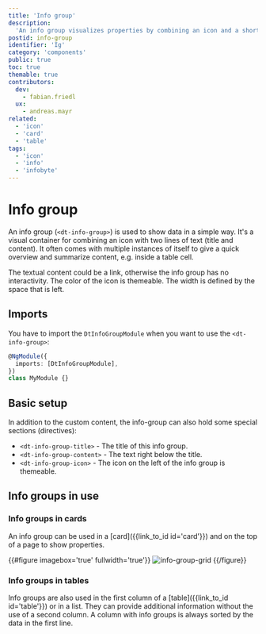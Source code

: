 ```yaml
---
title: 'Info group'
description:
  'An info group visualizes properties by combining an icon and a short text.'
postid: info-group
identifier: 'Ig'
category: 'components'
public: true
toc: true
themable: true
contributors:
  dev:
    - fabian.friedl
  ux:
    - andreas.mayr
related:
  - 'icon'
  - 'card'
  - 'table'
tags:
  - 'icon'
  - 'info'
  - 'infobyte'
---
```


# Info group

An info group (`<dt-info-group>`) is used to show data in a simple way. It's a
visual container for combining an icon with two lines of text (title and
content). It often comes with multiple instances of itself to give a quick
overview and summarize content, e.g. inside a table cell.

<docs-source-example example="InfoGroupDefaultExample"></docs-source-example>

The textual content could be a link, otherwise the info group has no
interactivity. The color of the icon is themeable. The width is defined by the
space that is left.

## Imports

You have to import the `DtInfoGroupModule` when you want to use the
`<dt-info-group>`:

```typescript
@NgModule({
  imports: [DtInfoGroupModule],
})
class MyModule {}
```

## Basic setup

In addition to the custom content, the info-group can also hold some special
sections (directives):

- `<dt-info-group-title>` - The title of this info group.
- `<dt-info-group-content>` - The text right below the title.
- `<dt-info-group-icon>` - The icon on the left of the info group is themeable.

## Info groups in use

### Info groups in cards

An info group can be used in a [card]({{link_to_id id='card'}}) and on the top
of a page to show properties.

<!-- TODO: make component demo -->

{{#figure imagebox='true' fullwidth='true'}}
![info-group-grid](https://d24pvdz4mvzd04.cloudfront.net/test/info-group-grid-1238-55e3252ddf.png)
{{/figure}}

### Info groups in tables

Info groups are also used in the first column of a
[table]({{link_to_id id='table'}}) or in a list. They can provide additional
information without the use of a second column. A column with info groups is
always sorted by the data in the first line.

<docs-source-example example="TableWithInfoGroupCellExample" fullwidth="true"></docs-source-example>

<docs-source-example example="TreeTableDefaultExample" fullwidth="true"></docs-source-example>
